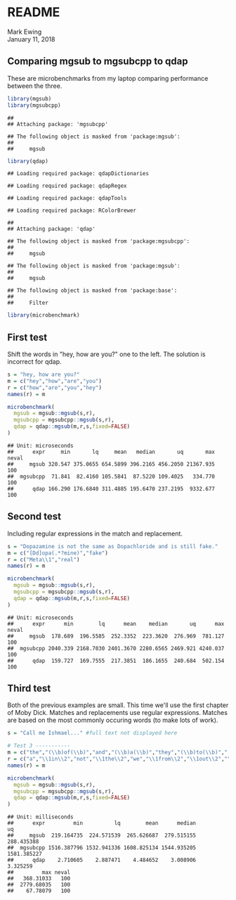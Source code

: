# README
Mark Ewing  
January 11, 2018  



## Comparing mgsub to mgsubcpp to qdap

These are microbenchmarks from my laptop comparing performance between the three.


```r
library(mgsub)
library(mgsubcpp)
```

```
## 
## Attaching package: 'mgsubcpp'
```

```
## The following object is masked from 'package:mgsub':
## 
##     mgsub
```

```r
library(qdap)
```

```
## Loading required package: qdapDictionaries
```

```
## Loading required package: qdapRegex
```

```
## Loading required package: qdapTools
```

```
## Loading required package: RColorBrewer
```

```
## 
## Attaching package: 'qdap'
```

```
## The following object is masked from 'package:mgsubcpp':
## 
##     mgsub
```

```
## The following object is masked from 'package:mgsub':
## 
##     mgsub
```

```
## The following object is masked from 'package:base':
## 
##     Filter
```

```r
library(microbenchmark)
```

## First test

Shift the words in "hey, how are you?" one to the left. The solution is incorrect for qdap.


```r
s = "hey, how are you?"
m = c("hey","how","are","you")
r = c("how","are","you","hey")
names(r) = m

microbenchmark(
  mgsub = mgsub::mgsub(s,r),
  mgsubcpp = mgsubcpp::mgsub(s,r),
  qdap = qdap::mgsub(m,r,s,fixed=FALSE)
)
```

```
## Unit: microseconds
##      expr     min       lq     mean   median       uq       max neval
##     mgsub 320.547 375.0655 654.5899 396.2165 456.2050 21367.935   100
##  mgsubcpp  71.841  82.4160 105.5841  87.5220 109.4025   334.770   100
##      qdap 166.290 176.6840 311.4885 195.6470 237.2195  9332.677   100
```

## Second test

Including regular expressions in the match and replacement.


```r
s = "Dopazamine is not the same as Dopachloride and is still fake."
m = c("[Dd]opa(.*?mine)","fake")
r = c("Meta\\1","real")
names(r) = m

microbenchmark(
  mgsub = mgsub::mgsub(s,r),
  mgsubcpp = mgsubcpp::mgsub(s,r),
  qdap = qdap::mgsub(m,r,s,fixed=FALSE)
)
```

```
## Unit: microseconds
##      expr      min        lq      mean    median       uq      max neval
##     mgsub  178.689  196.5585  252.3352  223.3620  276.969  781.127   100
##  mgsubcpp 2040.339 2168.7030 2401.3670 2280.6565 2469.921 4240.037   100
##      qdap  159.727  169.7555  217.3851  186.1655  240.684  502.154   100
```

## Third test

Both of the previous examples are small. This time we'll use the first chapter of Moby Dick.  Matches and replacements use regular expressions. Matches are based on the most commonly occuring words (to make lots of work).




```r
s = "Call me Ishmael..." #full text not displayed here
```


```r
# Test 3 -----------
m = c("the","(\\b)of(\\b)","and","(\\b)a(\\b)","they","(\\b)to(\\b)","(\\b)in(\\b)","(\\b)i(\\b)")
r = c("a","\\1in\\2","not","\\1the\\2","we","\\1from\\2","\\1out\\2","\\1you\\2")
names(r) = m

microbenchmark(
  mgsub = mgsub::mgsub(s,r),
  mgsubcpp = mgsubcpp::mgsub(s,r),
  qdap = qdap::mgsub(m,r,s,fixed=FALSE)
)
```

```
## Unit: milliseconds
##      expr         min          lq        mean      median          uq
##     mgsub  219.164735  224.571539  265.626687  279.515155  288.435388
##  mgsubcpp 1516.387796 1532.941336 1608.825134 1544.935205 1581.385227
##      qdap    2.710605    2.887471    4.484652    3.008906    3.325259
##         max neval
##   368.31033   100
##  2779.68035   100
##    67.78079   100
```
